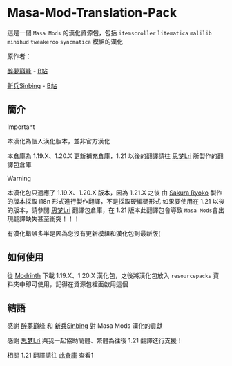 # Masa-Mod-Translation-Pack

這是一個 `Masa Mods` 的漢化資源包，包括 `itemscroller` `litematica` `malilib` `minihud` `tweakeroo` `syncmatica` 模組的漢化

原作者：

[醉夢巔峰](mailto:893136473@qq.com) - [B站](https://space.bilibili.com/13205801) 

[新兵Sinbing](https://github.com/Sinbing) - [B站](https://space.bilibili.com/1446187)

## 簡介

> [!IMPORTANT]
> 本漢化為個人漢化版本，並非官方漢化

本倉庫為 1.19.X、1.20.X 更新補充倉庫，1.21 以後的翻譯請往 [思梦Lri](https://github.com/DreamingLri/masa-mods-chinese) 所製作的翻譯包倉庫

> [!WARNING]  
> 本漢化包只適應了 1.19.X、1.20.X 版本，因為 1.21.X 之後 由 [Sakura Ryoko](https://github.com/sakura-ryoko) 製作的版本採取 i18n 形式進行製作翻譯，不是採取硬編碼形式
> 如果要使用在 1.21 以後的版本，請參閱 [思梦Lri](https://github.com/DreamingLri/masa-mods-chinese) 翻譯包倉庫，在 1.21 版本此翻譯包會導致 `Masa Mods`會出現翻譯缺失甚至衝突！！！
> 
> 有漢化錯誤多半是因為您沒有更新模組和漢化包到最新版(

## 如何使用

從 [Modrinth](https://modrinth.com/resourcepack/masa-mod-translationpack/versions) 下載 1.19.X、1.20.X 漢化包，之後將漢化包放入 `resourcepacks` 資料夾中即可使用，記得在資源包裡面啟用這個

## 結語

感謝 [醉夢巔峰](mailto:893136473@qq.com) 和 [新兵Sinbing](https://github.com/Sinbing) 對 Masa Mods 漢化的貢獻

感謝 [思梦Lri](https://github.com/DreamingLri) 與我一起協助簡體、繁體為往後 1.21 翻譯進行支援！

相關 1.21 翻譯請往 [此倉庫](https://github.com/DreamingLri/masa-mods-chinese) 查看1